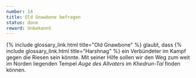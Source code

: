 ```yaml
---
number: 14
title: Old Gnawbone befragen
status: done
reward: Unbekannt
---
```


{% include glossary_link.html title="Old Gnawbone" %} glaubt, dass {% include glossary_link.html
title="Harshnag" %} ein Verbündeter im Kampf gegen die Riesen sein könnte. Mit seiner Hilfe sollen
wir den Weg zum weit im Norden liegenden Tempel *Auge des Allvaters* im *Khedrun-Tal* finden können.
